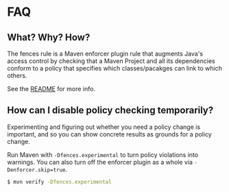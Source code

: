 # FAQ

## What?  Why?  How?

The fences rule is a Maven enforcer plugin rule that augments Java's
access control by checking that a Maven Project and all its
dependencies conform to a policy that specifies which classes/pacakges
can link to which others.

See the
[README](https://github.com/mikesamuel/fences-maven-enforcer-rule/blob/master/README.md)
for more info.


## How can I disable policy checking temporarily?

Experimenting and figuring out whether you need a policy change
is important, and so you can show concrete results as grounds
for a policy change.

Run Maven with `-Dfences.experimental` to turn policy violations into
warnings.  You can also turn off the enforcer plugin as a whole via
`-Denforcer.skip=true`.

```sh
$ mvn verify -Dfences.experimental
```


